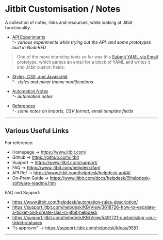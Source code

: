 # Jitbit Customisation / Notes

A collection of notes, links and resources, while looking at Jitbit functionality.

* [API Experiments](https://github.com/jonathancraddock/Jitbit-Custom/blob/main/api.md)  
^- *various experiments while trying out the API, and some prototypes built in NodeRED*

> One of the more intersting tests so far was this [Submit YAML via Email](https://github.com/jonathancraddock/Jitbit-Custom/blob/main/api.md#submit-yaml-via-email) prototype, which parses an email for a block of YAML and writes it into Jitbit custom fields.

* [Styles, CSS, and Javascript](https://github.com/jonathancraddock/Jitbit-Custom/blob/main/styles.md)  
^- *styles and minor theme modifications*

* [Automation Notes](https://github.com/jonathancraddock/Jitbit-Custom/blob/main/automation.md)  
^- *automation notes*

* [References](https://github.com/jonathancraddock/Jitbit-Custom/blob/main/reference.md)  
^- *some notes on imports, CSV format, email template fields*

-----

## Various Useful Links

For reference:

* Homepage -> https://www.jitbit.com/ 
* Github -> https://github.com/jitbit  
* Support -> https://www.jitbit.com/support/ 
* FAQ -> https://www.jitbit.com/helpdesk/faq/ 
* API Ref -> https://www.jitbit.com/helpdesk/helpdesk-api/#/
* On-Prem Guide -> https://www.jitbit.com/docs/helpdesk/!!!helpdesk-software-readme.htm

FAQ and Support:

* https://www.jitbit.com/helpdesk/automation-rules-description/
* https://support.jitbit.com/helpdesk/KB/View/3618726-how-to-escalate-a-ticket-and-create-slas-in-jitbit-helpdesk  
* https://support.jitbit.com/helpdesk/KB/View/5491721-customizing-your-ticket-statuses  
* "Is approver" -> https://support.jitbit.com/helpdesk/Ideas/9551  

-----
